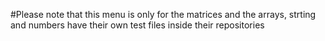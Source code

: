 #Please note that this menu is only for the matrices and the arrays, strting and numbers have their own test files inside their repositories
